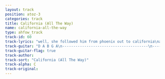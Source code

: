 ```yaml
---
layout: track
position: atoz-3
categories: track
title: California (All The Way)
name: california-all-the-way
type: ahfow_track
track-id: 60
track-lyrics: "well, she followed him from phoenix out to california\nand then she passed out on the bed\nand all the little things he never even asked her for\nshe simply smiled and shook her head\n\nwhy can't we smile just like we used to\nwhy don't you figure anymore\nwhy has my sympathy now turned to malice\nit doesn't matter any more\n\nand now i realize i'm livin' like a trucker does\nalthough i haven't got the belly\nand though she followed me to california all the way\ni only wanna watch the telly\n\nwhy can't we smile just like we used to\nwhy don't you figure anymore\nwhy has my sympathy now turned to malice\nit doesn't matter any more\n\nhe asked her please stop quotin' rod mc kuen in your post cards\ncan't understand it anymore\nand if your gonna read your poetry aloud to me\ni'll have to show you to the door\n\nwhy can't we smile just like we used to\nwhy don't you figure anymore\nwhy has my sympathy now turned to malice\nit doesn't matter any more"
track-guitar: "D A B G A\n---------------------------------------\n---------------------------------------\n-11--11--11--6--6--6--7--7--7--4--6----\n-12--12--12--7--7--7--9--9--9--5--7----\n---------------------------------------\n---------------------------------------\n(provided by brad)\n\nalternative version\nD A Bm G A\nalso i have a bit of the solo, with the capo on 2 and the fret numbers listed normally\nstring 6---------11---------------------------------------\nstring 5-------------11-----8-9-8-9-8-9-8-----------------\n\nalternative version #2 - provided by Seth Samuals\nIntro:\n (Guitar 1)\nRiff 1: (repeat 4 times)  riff 2: (repeat twice)\n  D     A     D       G A   \ne-5-5-5-5-5-5---------3-5-|---5-3-2-3-2-3-5---5-3-2-3-2-0-\nb-7-7-7-5-5-5---5h7---3-5-|-3---------------3-------------\ng-7-7-7-6-6-6-7-----7-4-6-|-------------------------------\nd---------------------5-7-|-------------------------------\na-------------------------|-------------------------------\nE-------------------------|-------------------------------\n             \n\n(Guitar 2)\n                         Main riff (play twice)\n                          D     A       D       G A    \ne-----------------------|-2-2-2-0-0-0-0-2-2-2-2-3-0-\nb-----------------------|-3-3-3-2-2-2-2-3-3-3-3-0-2-\ng-----------------------|-2-2-2-2-2-2-2-2-2-2-2-0-2-\nd-----------------------|-0-0-0-2-2-2-2-0-0-0-0-0-2-\na-----------------------|-------0-0-0-0---------2-0-\nE-----------------------|-----------------------3---\n                             /    /     \nverse 1:\nGuitar 1 - riff 1\n         D                 A              D   G A\nwell she followed him from Phoenix out to Califor...\nD            A                 D   G A\nand then she passed out on the bed\nD           A                D          G         A\nand all the little things he never even asked her for\nD          A                    D    G A\nshe simply smiled and shook her head\nChorus:\nGuitar 1 - riff 2\nGuitar 2 - main riff\nwhy can't we smile just like we used to?\nwhy don't you figure anymore?\nwhy has my simpathy now turned to malice?\nit doesn't matter anymore.\nverse 2:\nGuitar 1 - riff 1\nand now I realize I'm livin' like a trucker does\nalthough I haven't got the belly\nand though she followed me to California all the way\nI only wanna watch the telly\n(chorus)\nbridge:\nGuitar 1:\npart 1:\ne-0h2h5-2-3-2h3-5-0---0h1-0---0---5-2h5-3-3-2-3-5-----0-2-2-3-5-5-7-5-7-5-7-5\nb-------------------3-------3---3-----------------3-3------------------------\ng----------------------------------------------------------------------------\nd----------------------------------------------------------------------------\na----------------------------------------------------------------------------\nE----------------------------------------------------------------------------\npart 2:  \ne-7-5-|-7---9----14----15-14----7---9----14----14h15h17-15-14----7---9----14--\nb-----|---8---10----15-------15---8---10----15----------------15---8---10-----\ng-----|-----------------------------------------------------------------------\nd-----|-----------------------------------------------------------------------\na-----|-----------------------------------------------------------------------\nE-----|-----------------------------------------------------------------------\ne-------15-14----7---9----14-14-14-14-14-\nb-15-15-------15---8---10-15-15-15-15-15-\ng----------------------------------------\nd----------------------------------------\na----------------------------------------\nE----------------------------------------\n\nGuitar 2:\nMain riff until part 2, then:\n  (repeat 4 times, rhythm slightly different on 4th)\n  G   A   D\ne-3-3-0-0-2-2-2-2-\nb-0-0-2-2-3-3-3-3-\ng-0-0-2-2-2-2-2-2-\nd-0-0-2-2-0-0-0-0-\na-2-2-0-0---------\nE-3-3-------------\n         \nVerse 3:\nGuitar 1 - riff 1\nhe asked her please stop quotin' Rod McKuen in your postcards\ncan't understand it anymore\nand if you're gonna read your poetry aloud to me,\nI'll have to show you to the door\n(chorus)\nguitar 1 solo:\ne---5-7-10-12-10-------------10-12-10-12-14-12-10-12-10-12-12-12-12-12-10----\nb-3--------------------10-12----------------------------------------------14-\ng----------------11h12-------------------------------------------------------\nd----------------------------------------------------------------------------\na----------------------------------------------------------------------------\nE----------------------------------------------------------------------------\ne-------------------------------------------------10-------------------10----\nb-12-10----------10-------------------------10-12----12-12b13-12-12b13----12-\ng-------12-11-12----12-11-------------11-12----------------------------------\nd-------------------------12-12-10-12----------------------------------------\na----------------------------------------------------------------------------\nE----------------------------------------------------------------------------\ne-10-10-12-12-12-10----10-------------------10-10-10----10-12-12-12-12-12h14-\nb-------------------14----14-10-12-10-12-14----------14----------------------\ng----------------------------------------------------------------------------\nd----------------------------------------------------------------------------\na----------------------------------------------------------------------------\nE----------------------------------------------------------------------------\ne-14-14-12-12-12-10-10-10-------------------------------------------------|\nb-------------------------14-10-10h12-12p10-10h12-12p10-12-10-12-10-12-10-|\ng-------------------------------------------------------------------------|\nd-------------------------------------------------------------------------|\na-------------------------------------------------------------------------|\nE-------------------------------------------------------------------------|\nend:\nGuitar 1: (repeat about 35 times)\ne-5-\nb-7-\ng-7-\nd---\na---\nE---\nGuitar 2 - main riff the whole time, end on D\n(provided by Seth Samuals)"
track-guitar-flag: true
track-author: 
track-sort: "California (All The Way)"
track-alpha: C
track-original: 
---
```

